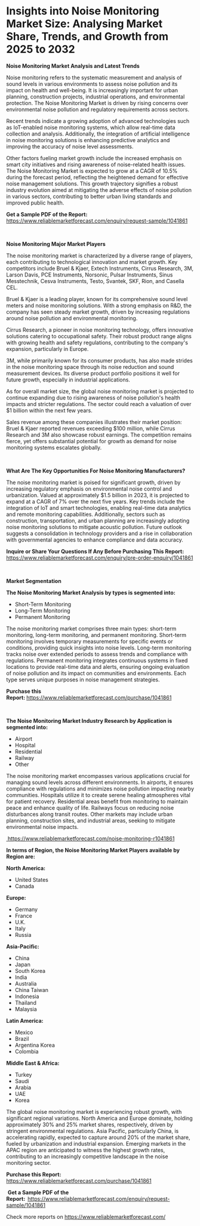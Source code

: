 <p><h1>Insights into Noise Monitoring Market Size: Analysing Market Share, Trends, and Growth from 2025 to 2032</h1></p><p><strong>Noise Monitoring Market Analysis and Latest Trends</strong></p>
<p><p>Noise monitoring refers to the systematic measurement and analysis of sound levels in various environments to assess noise pollution and its impact on health and well-being. It is increasingly important for urban planning, construction projects, industrial operations, and environmental protection. The Noise Monitoring Market is driven by rising concerns over environmental noise pollution and regulatory requirements across sectors. </p><p>Recent trends indicate a growing adoption of advanced technologies such as IoT-enabled noise monitoring systems, which allow real-time data collection and analysis. Additionally, the integration of artificial intelligence in noise monitoring solutions is enhancing predictive analytics and improving the accuracy of noise level assessments. </p><p>Other factors fueling market growth include the increased emphasis on smart city initiatives and rising awareness of noise-related health issues. The Noise Monitoring Market is expected to grow at a CAGR of 10.5% during the forecast period, reflecting the heightened demand for effective noise management solutions. This growth trajectory signifies a robust industry evolution aimed at mitigating the adverse effects of noise pollution in various sectors, contributing to better urban living standards and improved public health.</p></p>
<p><strong>Get a Sample PDF of the Report:&nbsp;</strong> <a href="https://www.reliablemarketforecast.com/enquiry/request-sample/1041861?utm_campaign=2255&utm_medium=2&utm_source=Github&utm_content=ia&utm_term=16022025&utm_id=noise-monitoring">https://www.reliablemarketforecast.com/enquiry/request-sample/1041861</a></p>
<p>&nbsp;</p>
<p><strong>Noise Monitoring Major Market Players</strong></p>
<p><p>The noise monitoring market is characterized by a diverse range of players, each contributing to technological innovation and market growth. Key competitors include Bruel & Kjaer, Extech Instruments, Cirrus Research, 3M, Larson Davis, PCE Instruments, Norsonic, Pulsar Instruments, Sinus Messtechnik, Cesva Instruments, Testo, Svantek, SKF, Rion, and Casella CEL. </p><p>Bruel & Kjaer is a leading player, known for its comprehensive sound level meters and noise monitoring solutions. With a strong emphasis on R&D, the company has seen steady market growth, driven by increasing regulations around noise pollution and environmental monitoring.</p><p>Cirrus Research, a pioneer in noise monitoring technology, offers innovative solutions catering to occupational safety. Their robust product range aligns with growing health and safety regulations, contributing to the company's expansion, particularly in Europe.</p><p>3M, while primarily known for its consumer products, has also made strides in the noise monitoring space through its noise reduction and sound measurement devices. Its diverse product portfolio positions it well for future growth, especially in industrial applications.</p><p>As for overall market size, the global noise monitoring market is projected to continue expanding due to rising awareness of noise pollution's health impacts and stricter regulations. The sector could reach a valuation of over $1 billion within the next few years.</p><p>Sales revenue among these companies illustrates their market position: Bruel & Kjaer reported revenues exceeding $100 million, while Cirrus Research and 3M also showcase robust earnings. The competition remains fierce, yet offers substantial potential for growth as demand for noise monitoring systems escalates globally.</p></p>
<p>&nbsp;</p>
<p><strong>What Are The Key Opportunities For Noise Monitoring Manufacturers?</strong></p>
<p><p>The noise monitoring market is poised for significant growth, driven by increasing regulatory emphasis on environmental noise control and urbanization. Valued at approximately $1.5 billion in 2023, it is projected to expand at a CAGR of 7% over the next five years. Key trends include the integration of IoT and smart technologies, enabling real-time data analytics and remote monitoring capabilities. Additionally, sectors such as construction, transportation, and urban planning are increasingly adopting noise monitoring solutions to mitigate acoustic pollution. Future outlook suggests a consolidation in technology providers and a rise in collaboration with governmental agencies to enhance compliance and data accuracy.</p></p>
<p><strong>Inquire or Share Your Questions If Any Before Purchasing This Report:</strong> <a href="https://www.reliablemarketforecast.com/enquiry/pre-order-enquiry/1041861?utm_campaign=2255&utm_medium=2&utm_source=Github&utm_content=ia&utm_term=16022025&utm_id=noise-monitoring">https://www.reliablemarketforecast.com/enquiry/pre-order-enquiry/1041861</a></p>
<p>&nbsp;</p>
<p><strong>Market Segmentation</strong></p>
<p><strong>The Noise Monitoring Market Analysis by types is segmented into:</strong></p>
<p><ul><li>Short-Term Monitoring</li><li>Long-Term Monitoring</li><li>Permanent Monitoring</li></ul></p>
<p><p>The noise monitoring market comprises three main types: short-term monitoring, long-term monitoring, and permanent monitoring. Short-term monitoring involves temporary measurements for specific events or conditions, providing quick insights into noise levels. Long-term monitoring tracks noise over extended periods to assess trends and compliance with regulations. Permanent monitoring integrates continuous systems in fixed locations to provide real-time data and alerts, ensuring ongoing evaluation of noise pollution and its impact on communities and environments. Each type serves unique purposes in noise management strategies.</p></p>
<p><strong>Purchase this Report:&nbsp;</strong><a href="https://www.reliablemarketforecast.com/purchase/1041861?utm_campaign=2255&utm_medium=2&utm_source=Github&utm_content=ia&utm_term=16022025&utm_id=noise-monitoring">https://www.reliablemarketforecast.com/purchase/1041861</a></p>
<p>&nbsp;</p>
<p><strong>The Noise Monitoring Market Industry Research by Application is segmented into:</strong></p>
<p><ul><li>Airport</li><li>Hospital</li><li>Residential</li><li>Railway</li><li>Other</li></ul></p>
<p><p>The noise monitoring market encompasses various applications crucial for managing sound levels across different environments. In airports, it ensures compliance with regulations and minimizes noise pollution impacting nearby communities. Hospitals utilize it to create serene healing atmospheres vital for patient recovery. Residential areas benefit from monitoring to maintain peace and enhance quality of life. Railways focus on reducing noise disturbances along transit routes. Other markets may include urban planning, construction sites, and industrial areas, seeking to mitigate environmental noise impacts.</p></p>
<p><a href="https://www.reliablemarketforecast.com/noise-monitoring-r1041861?utm_campaign=2255&utm_medium=2&utm_source=Github&utm_content=ia&utm_term=16022025&utm_id=noise-monitoring">&nbsp;https://www.reliablemarketforecast.com/noise-monitoring-r1041861</a></p>
<p><strong>In terms of Region, the Noise Monitoring Market Players available by Region are:</strong></p>
<p>
    <p> <strong> North America: </strong>
        <ul>
            <li>United States</li>
            <li>Canada</li>
        </ul>
        </p> 
    <p> <strong> Europe: </strong>
        <ul>
            <li>Germany</li>
            <li>France</li>
            <li>U.K.</li>
            <li>Italy</li>
            <li>Russia</li>
        </ul>
        </p> 
    <p> <strong> Asia-Pacific: </strong>
        <ul>
            <li>China</li>
            <li>Japan</li>
            <li>South Korea</li>
            <li>India</li>
            <li>Australia</li>
            <li>China Taiwan</li>
            <li>Indonesia</li>
            <li>Thailand</li>
            <li>Malaysia</li>
        </ul>
        </p> 
    <p> <strong> Latin America: </strong>
        <ul>
            <li>Mexico</li>
            <li>Brazil</li>
            <li>Argentina Korea</li>
            <li>Colombia</li>
        </ul>
        </p> 
    <p> <strong> Middle East & Africa: </strong>
        <ul>
            <li>Turkey</li>
            <li>Saudi</li>
            <li>Arabia</li>
            <li>UAE</li>
            <li>Korea</li>
        </ul>
    </p>
    </p>
<p><p>The global noise monitoring market is experiencing robust growth, with significant regional variations. North America and Europe dominate, holding approximately 30% and 25% market shares, respectively, driven by stringent environmental regulations. Asia Pacific, particularly China, is accelerating rapidly, expected to capture around 20% of the market share, fueled by urbanization and industrial expansion. Emerging markets in the APAC region are anticipated to witness the highest growth rates, contributing to an increasingly competitive landscape in the noise monitoring sector.</p></p>
<p><strong>Purchase this Report: </strong><a href="https://www.reliablemarketforecast.com/purchase/1041861?utm_campaign=2255&utm_medium=2&utm_source=Github&utm_content=ia&utm_term=16022025&utm_id=noise-monitoring">https://www.reliablemarketforecast.com/purchase/1041861</a></p>
<p>&nbsp;<strong>Get a Sample PDF of the Report:&nbsp;&nbsp;</strong><a href="https://www.reliablemarketforecast.com/enquiry/request-sample/1041861?utm_campaign=2255&utm_medium=2&utm_source=Github&utm_content=ia&utm_term=16022025&utm_id=noise-monitoring">https://www.reliablemarketforecast.com/enquiry/request-sample/1041861</a></p>
<p><strong></strong></p>
<p>Check more reports on <a href="https://www.reliablemarketforecast.com/?utm_campaign=2255&utm_medium=2&utm_source=Github&utm_content=ia&utm_term=16022025&utm_id=noise-monitoring">https://www.reliablemarketforecast.com/</a></p>